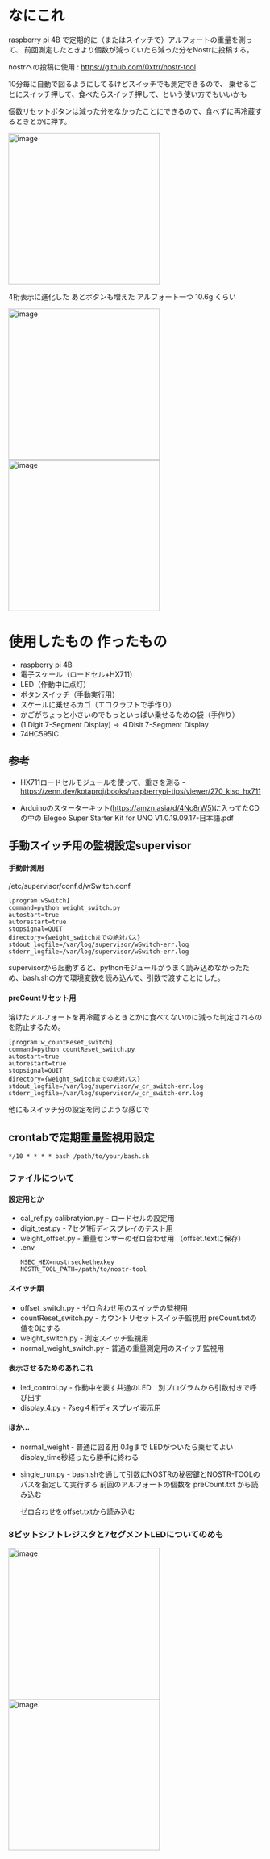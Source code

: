 # なにこれ

raspberry pi 4B で定期的に（またはスイッチで）アルフォートの重量を測って、
前回測定したときより個数が減っていたら減った分をNostrに投稿する。

nostrへの投稿に使用 : https://github.com/0xtrr/nostr-tool 


10分毎に自動で図るようにしてるけどスイッチでも測定できるので、
乗せるごとにスイッチ押して、食べたらスイッチ押して、という使い方でもいいかも

個数リセットボタンは減った分をなかったことにできるので、食べずに再冷蔵するときとかに押す。


<img alt="image" src="https://share.yabu.me/84b0c46ab699ac35eb2ca286470b85e081db2087cdef63932236c397417782f5/70685a0a56daeed0cb1fe4e11ba9117654672af1a75682ca4a50f79309a94381.webp" width="300px">

4桁表示に進化した
あとボタンも増えた
アルフォート一つ 10.6g くらい

<img alt="image" src="https://share.yabu.me/84b0c46ab699ac35eb2ca286470b85e081db2087cdef63932236c397417782f5/5c0f010554441b3af406e7a9808e84caf41f54f52fa7aa04c46f6f7fb17a07fb.webp" width="300px">
<img alt="image" src="https://share.yabu.me/84b0c46ab699ac35eb2ca286470b85e081db2087cdef63932236c397417782f5/4657fb19e748010c8ed6c997a3cbe16c46963e938482b9ae0f6b9fae02a8ed64.webp" width="300px">


# 使用したもの 作ったもの
 - raspberry pi 4B
 - 電子スケール（ロードセル+HX711）
 - LED（作動中に点灯）
 - ボタンスイッチ（手動実行用）
 - スケールに乗せるカゴ（エコクラフトで手作り）
 - かごがちょっと小さいのでもっといっぱい乗せるための袋（手作り）
 - (1 Digit 7-Segment Display) → ４Disit 7-Segment Display
 - 74HC595IC

## 参考 
 - HX711ロードセルモジュールを使って、重さを測る - https://zenn.dev/kotaproj/books/raspberrypi-tips/viewer/270_kiso_hx711

 - Arduinoのスターターキット(https://amzn.asia/d/4Nc8rW5)に入ってたCDの中の Elegoo Super Starter Kit for UNO V1.0.19.09.17-日本語.pdf　
## 手動スイッチ用の監視設定supervisor
#### 手動計測用
/etc/supervisor/conf.d/wSwitch.conf
```
[program:wSwitch]
command=python weight_switch.py
autostart=true
autorestart=true
stopsignal=QUIT
directory={weight_switchまでの絶対パス}
stdout_logfile=/var/log/supervisor/wSwitch-err.log
stderr_logfile=/var/log/supervisor/wSwitch-err.log
```

supervisorから起動すると、pythonモジュールがうまく読み込めなかったため、bash.shの方で環境変数を読み込んで、引数で渡すことにした。

#### preCountリセット用
溶けたアルフォートを再冷蔵するときとかに食べてないのに減った判定されるのを防止するため。

```
[program:w_countReset_switch]
command=python countReset_switch.py
autostart=true
autorestart=true
stopsignal=QUIT
directory={weight_switchまでの絶対パス}
stdout_logfile=/var/log/supervisor/w_cr_switch-err.log
stderr_logfile=/var/log/supervisor/w_cr_switch-err.log

```

他にもスイッチ分の設定を同じような感じで


## crontabで定期重量監視用設定
```
*/10 * * * * bash /path/to/your/bash.sh
```

### ファイルについて
#### 設定用とか
 - cal_ref.py calibratyion.py - ロードセルの設定用
 - digit_test.py - 7セグ1桁ディスプレイのテスト用
 - weight_offset.py - 重量センサーのゼロ合わせ用 （offset.textに保存）
 - .env
    ```
    NSEC_HEX=nostrseckethexkey
    NOSTR_TOOL_PATH=/path/to/nostr-tool
    ```

#### スイッチ類
 - offset_switch.py - ゼロ合わせ用のスイッチの監視用
 - countReset_switch.py - カウントリセットスイッチ監視用 preCount.txtの値を0にする
 - weight_switch.py - 測定スイッチ監視用
 - normal_weight_switch.py - 普通の重量測定用のスイッチ監視用

#### 表示させるためのあれこれ
 - led_control.py - 作動中を表す共通のLED　別プログラムから引数付きで呼び出す
 - display_4.py - 7seg４桁ディスプレイ表示用

#### ほか…

 - normal_weight - 普通に図る用 0.1gまで LEDがついたら乗せてよい　display_time秒経ったら勝手に終わる

 - single_run.py - bash.shを通して引数にNOSTRの秘密鍵とNOSTR-TOOLのパスを指定して実行する
    前回のアルフォートの個数を preCount.txt から読み込む
 
    ゼロ合わせをoffset.txtから読み込む
 




### 8ビットシフトレジスタと7セグメントLEDについてのめも

<img alt="image" src="https://github.com/TsukemonoGit/fofo-weight/assets/102149418/b2b42669-de7c-455e-814e-e952b4f16662" width="300px">
<img alt="image" src="https://github.com/TsukemonoGit/fofo-weight/assets/102149418/be59fc71-baec-4133-a416-eee0418390c7" width="300px">
